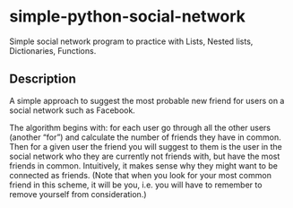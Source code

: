 # simple-python-social-network
Simple social network program to practice with Lists, Nested lists, Dictionaries, Functions.

## Description
A simple approach to suggest the most probable new friend for users on a social network such as Facebook.

The algorithm begins with: for each user go through all the other users (another “for”) and calculate
the number of friends they have in common. Then for a given user the friend you will suggest to them
is the user in the social network who they are currently not friends with, but have the most friends in
common. Intuitively, it makes sense why they might want to be connected as friends. (Note that
when you look for your most common friend in this scheme, it will be you, i.e. you will have to
remember to remove yourself from consideration.) 
